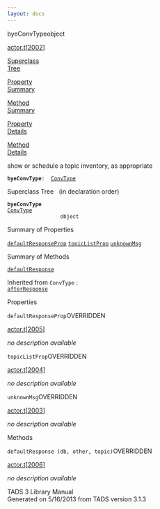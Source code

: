 ```yaml
---
layout: docs
---
```

<span class="title">byeConvType</span><span class="type">object</span>

[actor.t](../file/actor.t.html)\[[2002](../source/actor.t.html#2002)\]

[Superclass  
Tree](#_SuperClassTree_)

[Property  
Summary](#_PropSummary_)

[Method  
Summary](#_MethodSummary_)

[Property  
Details](#_Properties_)

[Method  
Details](#_Methods_)



show or schedule a topic inventory, as appropriate

**`byeConvType`**` :   `[`ConvType`](../object/ConvType.html)



<span id="_SuperClassTree_"></span>



<span class="hdln">Superclass Tree</span>   (in declaration order)



**`byeConvType`**  
[`ConvType`](../object/ConvType.html)  
`                 object`  
<span id="_PropSummary_"></span>



<span class="hdln">Summary of Properties</span>  



[`defaultResponseProp`](#defaultResponseProp) [`topicListProp`](#topicListProp) [`unknownMsg`](#unknownMsg)



<span id="_MethodSummary_"></span>



<span class="hdln">Summary of Methods</span>  



[`defaultResponse`](#defaultResponse)

Inherited from `ConvType` :  
[`afterResponse`](../object/ConvType.html#afterResponse)

<span id="_Properties_"></span>



<span class="hdln">Properties</span>  



<span id="defaultResponseProp"></span>

`defaultResponseProp`<span class="rem">OVERRIDDEN</span>

[actor.t](../file/actor.t.html)\[[2005](../source/actor.t.html#2005)\]



*no description available*



<span id="topicListProp"></span>

`topicListProp`<span class="rem">OVERRIDDEN</span>

[actor.t](../file/actor.t.html)\[[2004](../source/actor.t.html#2004)\]



*no description available*



<span id="unknownMsg"></span>

`unknownMsg`<span class="rem">OVERRIDDEN</span>

[actor.t](../file/actor.t.html)\[[2003](../source/actor.t.html#2003)\]



*no description available*



<span id="_Methods_"></span>



<span class="hdln">Methods</span>  



<span id="defaultResponse"></span>

`defaultResponse (db, other, topic)`<span class="rem">OVERRIDDEN</span>

[actor.t](../file/actor.t.html)\[[2006](../source/actor.t.html#2006)\]



*no description available*





TADS 3 Library Manual  
Generated on 5/16/2013 from TADS version 3.1.3


